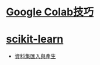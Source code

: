 
# [Google Colab技巧](./GoogleColabUsage.md)
# [scikit-learn](./scikit-learn.md)
  - [資料集匯入與產生](./Datasets.md)
